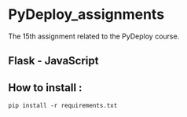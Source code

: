# PyDeploy_assignments
The 15th assignment related to the PyDeploy course.

## Flask - JavaScript

## How to install :
```
pip install -r requirements.txt
```